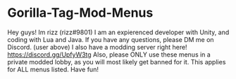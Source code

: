 # Gorilla-Tag-Mod-Menus
Hey guys! Im rizz (rizz#9801)
I am an expierenced developer with Unity, and coding with Lua and Java.
If you have any questions, please DM me on Discord. (user above)
I also have a modding server right here! https://discord.gg/UpfyW3tg
Also, please ONLY use these menus in a private modded lobby, as you will most likely get banned for it. This applies for ALL menus listed.
Have fun!
